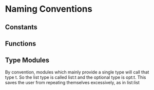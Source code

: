 # Naming Conventions
## Constants
## Functions
## Type Modules
By convention, modules which mainly provide a single type will call that type t. So the list type is called list:t and the optional type is opt:t. This saves the user from repeating themselves excessively, as in list:list
